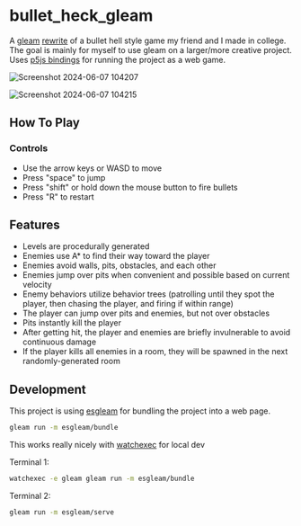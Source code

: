 # bullet_heck_gleam

A [gleam](https://gleam.run/) [rewrite](https://github.com/Acepie/GameAIBulletHell) of a bullet hell style game my friend and I made in college. The goal is mainly for myself to use gleam on a larger/more creative project. Uses [p5js bindings](https://github.com/Acepie/p5js_gleam) for running the project as a web game.

![Screenshot 2024-06-07 104207](https://github.com/Acepie/bullet_heck_gleam/assets/5996838/a7da1f31-9264-4038-8678-54a439b53b49)

![Screenshot 2024-06-07 104215](https://github.com/Acepie/bullet_heck_gleam/assets/5996838/eacdd48e-c28f-4f5b-9f52-d9d074f366c8)

## How To Play

### Controls

- Use the arrow keys or WASD to move
- Press "space" to jump
- Press "shift" or hold down the mouse button to fire bullets
- Press "R" to restart

## Features

- Levels are procedurally generated
- Enemies use A\* to find their way toward the player
- Enemies avoid walls, pits, obstacles, and each other
- Enemies jump over pits when convenient and possible based on current velocity
- Enemy behaviors utilize behavior trees (patrolling until they spot the player, then chasing the player, and firing if within range)
- The player can jump over pits and enemies, but not over obstacles
- Pits instantly kill the player
- After getting hit, the player and enemies are briefly invulnerable to avoid continuous damage
- If the player kills all enemies in a room, they will be spawned in the next randomly-generated room

## Development

This project is using [esgleam](https://hexdocs.pm/esgleam/) for bundling the project into a web page.

```sh
gleam run -m esgleam/bundle
```

This works really nicely with [watchexec](https://github.com/watchexec/watchexec) for local dev

Terminal 1:

```sh
watchexec -e gleam gleam run -m esgleam/bundle
```

Terminal 2:

```sh
gleam run -m esgleam/serve
```
